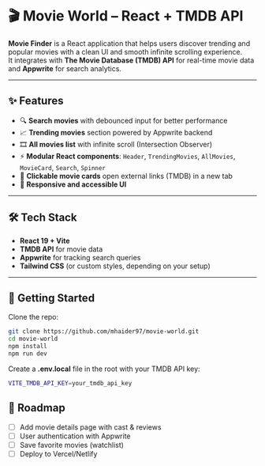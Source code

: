 # 🎬 Movie World – React + TMDB API

**Movie Finder** is a React application that helps users discover trending and popular movies with a clean UI and smooth infinite scrolling experience.  
It integrates with **The Movie Database (TMDB) API** for real-time movie data and **Appwrite** for search analytics.

---

## ✨ Features

- 🔍 **Search movies** with debounced input for better performance
- 📈 **Trending movies** section powered by Appwrite backend
- 🎞️ **All movies list** with infinite scroll (Intersection Observer)
- ⚡ **Modular React components**: `Header`, `TrendingMovies`, `AllMovies`, `MovieCard`, `Search`, `Spinner`
- 🔗 **Clickable movie cards** open external links (TMDB) in a new tab
- 🎨 **Responsive and accessible UI**

---

## 🛠️ Tech Stack

- **React 19 + Vite**
- **TMDB API** for movie data
- **Appwrite** for tracking search queries
- **Tailwind CSS** (or custom styles, depending on your setup)

---

## 🚀 Getting Started

Clone the repo:

```bash
git clone https://github.com/mhaider97/movie-world.git
cd movie-world
npm install
npm run dev
```

Create a **.env.local** file in the root with your TMDB API key:

```bash
VITE_TMDB_API_KEY=your_tmdb_api_key
```

## 📌 Roadmap

- [ ] Add movie details page with cast & reviews
- [ ] User authentication with Appwrite
- [ ] Save favorite movies (watchlist)
- [ ] Deploy to Vercel/Netlify 
